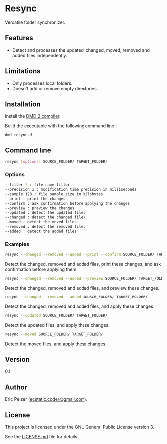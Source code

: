 # Resync

Versatile folder synchronizer.

## Features

* Detect and processes the updated, changed, moved, removed and added files independently.

## Limitations

* Only processes local folders.
* Doesn't add or remove empty directories.

## Installation

Install the [DMD 2 compiler](https://dlang.org/download.html).

Build the executable with the following command line :

```bash
dmd resync.d
```

## Command line

```bash
resync [options] SOURCE_FOLDER/ TARGET_FOLDER/
```

### Options

```bash
--filter * : file name filter
--precision 1 : modification time precision in milliseconds
--sample 128 : file sample size in kilobytes
--print : print the changes
--confirm : ask confirmation before applying the changes
--preview : preview the changes
--updated : detect the updated files
--changed : detect the changed files
--moved : detect the moved files
--removed : detect the removed files
--added : detect the added files
``` 

### Examples

```bash
resync --changed --removed --added --print --confirm SOURCE_FOLDER/ TARGET_FOLDER/
```

Detect the changed, removed and added files, print these changes, and ask confirmation before applying them.

```bash
resync --changed --removed --added --preview SOURCE_FOLDER/ TARGET_FOLDER/
```

Detect the changed, removed and added files, and preview these changes.

```bash
resync --changed --removed --added SOURCE_FOLDER/ TARGET_FOLDER/
```

Detect the changed, removed and added files, and apply these changes.

```bash
resync --updated SOURCE_FOLDER/ TARGET_FOLDER/
```

Detect the updated files, and apply these changes.

```bash
resync --moved SOURCE_FOLDER/ TARGET_FOLDER/
```

Detect the moved files, and apply these changes.

## Version

0.1

## Author

Eric Pelzer (ecstatic.coder@gmail.com).

## License

This project is licensed under the GNU General Public License version 3.

See the [LICENSE.md](LICENSE.md) file for details.
